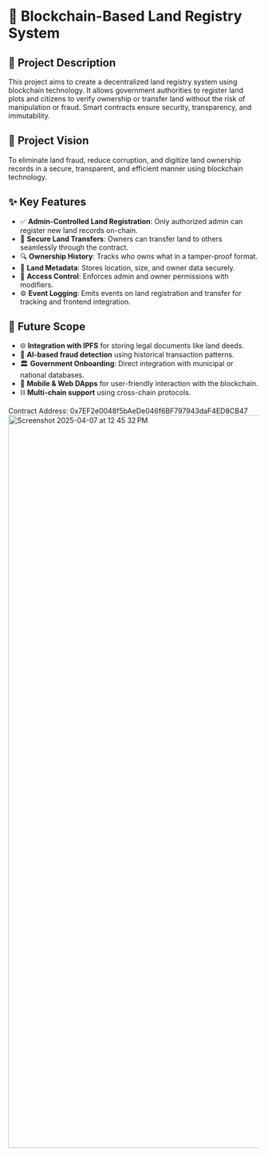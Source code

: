 # 🏡 Blockchain-Based Land Registry System

## 📘 Project Description
This project aims to create a decentralized land registry system using blockchain technology. It allows government authorities to register land plots and citizens to verify ownership or transfer land without the risk of manipulation or fraud. Smart contracts ensure security, transparency, and immutability.

## 🎯 Project Vision
To eliminate land fraud, reduce corruption, and digitize land ownership records in a secure, transparent, and efficient manner using blockchain technology.

## ✨ Key Features
- ✅ **Admin-Controlled Land Registration**: Only authorized admin can register new land records on-chain.
- 🔄 **Secure Land Transfers**: Owners can transfer land to others seamlessly through the contract.
- 🔍 **Ownership History**: Tracks who owns what in a tamper-proof format.
- 📄 **Land Metadata**: Stores location, size, and owner data securely.
- 🔐 **Access Control**: Enforces admin and owner permissions with modifiers.
- ⚙️ **Event Logging**: Emits events on land registration and transfer for tracking and frontend integration.

## 🚀 Future Scope
- 🌐 **Integration with IPFS** for storing legal documents like land deeds.
- 🧠 **AI-based fraud detection** using historical transaction patterns.
- 🏛️ **Government Onboarding**: Direct integration with municipal or national databases.
- 📲 **Mobile & Web DApps** for user-friendly interaction with the blockchain.
- ⛓️ **Multi-chain support** using cross-chain protocols.

Contract Address:
0x7EF2e0048f5bAeDe046f6BF797943daF4ED8CB47
<img width="1470" alt="Screenshot 2025-04-07 at 12 45 32 PM" src="https://github.com/user-attachments/assets/a25fb7c1-adef-4762-b084-98917070217e" />
